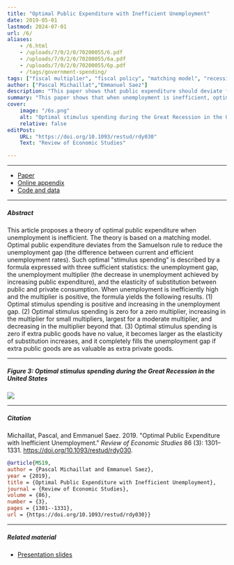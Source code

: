 ```yaml
---
title: "Optimal Public Expenditure with Inefficient Unemployment" 
date: 2019-05-01
lastmod: 2024-07-01
url: /6/
aliases:
    - /6.html
    - /uploads/7/0/2/0/70200055/6.pdf
    - /uploads/7/0/2/0/70200055/6a.pdf
    - /uploads/7/0/2/0/70200055/6p.pdf 
    - /tags/government-spending/
tags: ["fiscal multiplier", "fiscal policy", "matching model", "recessions", "Samuelson rule", "stimulus package", "sufficient statistics", "unemployment gap"]
author: ["Pascal Michaillat","Emmanuel Saez"]
description: "This paper shows that public expenditure should deviate from the Samuelson rule to reduce the unemployment gap, when it exists. Published in REStud, 2019." 
summary: "This paper shows that when unemployment is inefficient, optimal public expenditure deviates from the Samuelson rule to reduce the unemployment gap. Optimal stimulus spending depends on the unemployment gap, unemployment multiplier, and an elasticity of substitution." 
cover:
    image: "/6s.png"
    alt: "Optimal stimulus spending during the Great Recession in the United States"
    relative: false
editPost:
    URL: "https://doi.org/10.1093/restud/rdy030"
    Text: "Review of Economic Studies"

---
```


---

+ [Paper](/6.pdf)
+ [Online appendix](/6a.pdf)
+ [Code and data](https://github.com/pmichaillat/stimulus-spending)

---

##### Abstract

This article proposes a theory of optimal public expenditure when unemployment is inefficient. The theory is based on a matching model. Optimal public expenditure deviates from the Samuelson rule to reduce the unemployment gap (the difference between current and efficient unemployment rates). Such optimal "stimulus spending" is described by a formula expressed with three sufficient statistics: the unemployment gap, the unemployment multiplier (the decrease in unemployment achieved by increasing public expenditure), and the elasticity of substitution between public and private consumption. When unemployment is inefficiently high and the multiplier is positive, the formula yields the following results. (1) Optimal stimulus spending is positive and increasing in the unemployment gap. (2) Optimal stimulus spending is zero for a zero multiplier, increasing in the multiplier for small multipliers, largest for a moderate multiplier, and decreasing in the multiplier beyond that. (3) Optimal stimulus spending is zero if extra public goods have no value, it becomes larger as the elasticity of substitution increases, and it completely fills the unemployment gap if extra public goods are as valuable as extra private goods.

---

##### Figure 3:  Optimal stimulus spending during the Great Recession in the United States

![](/6.png)

---

##### Citation

Michaillat, Pascal, and Emmanuel Saez. 2019. "Optimal Public Expenditure with Inefficient Unemployment." *Review of Economic Studies* 86 (3): 1301–1331. https://doi.org/10.1093/restud/rdy030.

```BibTeX
@article{MS19,
author = {Pascal Michaillat and Emmanuel Saez},
year = {2019},
title = {Optimal Public Expenditure with Inefficient Unemployment},
journal = {Review of Economic Studies},
volume = {86},
number = {3},
pages = {1301--1331},
url = {https://doi.org/10.1093/restud/rdy030}}
```

---

##### Related material

+ [Presentation slides](/6p.pdf)